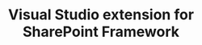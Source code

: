 ---
title: Visual Studio extension for SharePoint Framework
description: >
    The Visual Studio Extension for SharePoint Framework wraps the command-line UI of the Microsoft Yeoman Generator into a familiar Windows Forms experience.
image: images/extensions-background-spfxvs.webp
externalLink: https://github.com/SharePoint/sp-dev-fx-vs-extension
---